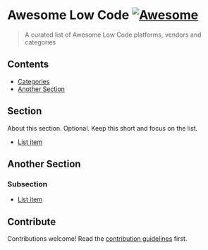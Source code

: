 # Awesome Low Code [![Awesome](https://awesome.re/badge.svg)](https://awesome.re)

> A curated list of Awesome Low Code platforms, vendors and categories


## Contents

- [Categories](#section)
- [Another Section](#another-section)


## Section

About this section. Optional. Keep this short and focus on the list.

- [List item](http://example.com)


## Another Section

### Subsection

- [List item](http://example.com)

## Contribute

Contributions welcome! Read the [contribution guidelines](contributing.md) first.